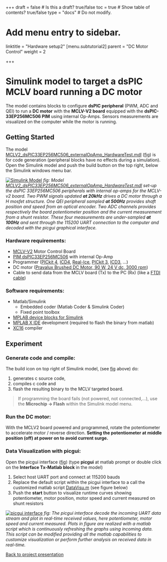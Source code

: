+++
draft = false  # Is this a draft? true/false
toc = true  # Show table of contents? true/false
type = "docs"  # Do not modify.

# Add menu entry to sidebar.
linktitle = "Hardware setup2"
[menu.subtutorial2]
  parent = "DC Motor Control"
  weight = 2  

+++

Simulink model to target a dsPIC MCLV board running a DC motor
=================================================

The model contains blocks to configure **dsPIC peripheral** (PWM, ADC and QEI) to run a **DC motor** with the **MCLV-V2 board** equipped with the **dsPIC-33EP256MC506 PIM** using internal Op-Amps.
Sensors measurements are visualized on the computer while the motor is running.


Getting Started
------------------------------

The model [MCLV2_dsPIC33EP256MC506_externalOpAmp_HardwareTest.mdl] ([fig][fig:Model_Hardware_Test_withSampleTime]) is for code generation (peripheral blocks have no effects during a simulation). 
Open the Simulink model and push the build button on the top right, below the Simulink windows menu bar.

[![Simulink Model][fig:Model_Hardware_Test_withSampleTime]][fig:Model_Hardware_Test_withSampleTime]
*fig: Model [MCLV2_dsPIC33EP256MC506_externalOpAmp_HardwareTest.mdl] set-up the dsPIC 33EP256MC506 peripherals with internal op-amps for the MCLV-v2 board. Two PWM signals updated **at 20kHz** drives a DC motor through a H mosfet structure. One QEI peripheral sampled **at 500Hz** provides shaft position and speed from an optical encoder. Two ADC channels provides respectively the board potentiometer position and the current measurement from a shunt resistor. These four measurements are under-sampled **at 100Hz** and sent through the 115200 UART connection to the computer and decoded with the picgui graphical interface.*


### Hardware requirements:

- [MCLV-V2] Motor Control Board
- [PIM dsPIC33EP256MC506] with internal Op-Amp
- Programmer ([PICkit 4], [ICD4], [Real-Ice], [PICkit 3], [ICD3], ...)
- DC motor ([Pravalux Brushed DC Motor, 90 W, 24 V dc, 3000 rpm])
- Cable to send data from the MCLV board (Tx) to the PC (Rx) (like a [FTDI cable])


### Software requirements:

- Matlab/Simulink
  - Embedded coder (Matlab Coder & Simulink Coder)
  - Fixed point toolbox
- [MPLAB device blocks for Simulink][blockset]
- [MPLAB X IDE][MPLABX] development (required to flash the binary from matlab)
- [XC16][XC16] compiler


Experiment
------------------------------

### Generate code and compile:

The build icon on top right of Simulink model, (see [fig][fig:Model_Hardware_Test_withSampleTime] above) do:
1. generates c source code,
2. compiles c code and
3. flash the resulting binary to the MCLV targeted board.


> If programming the board fails (not powered, not connected,...),
> use the **Microchip -> Flash** within the Simulink model menu.

### Run the DC motor:

With the MCLV2 board powered and programmed, rotate the potentiometer to accelerate motor / reverse direction. **Setting the potentiometer at middle position (off) at power on to avoid current surge.**


### Data Visualization with picgui:

Open the picgui interface ([fig][fig:DataVisu]) (type **picgui** at matlab prompt or double click on the **Interface Tx-Matlab block** in the model)
1. Select host UART port and connect at 115200 bauds 
1. Replace the default script within the picgui interface to a call the customized matlab script [DataVisu.m] (see figure below)
1. Push the  **start** button to visualize runtime curves showing potentiometer, motor position, motor speed and current measured on shunt resistors

[![picgui interface][fig:DataVisu]][fig:DataVisu]
*fig: The picgui interface decode the incoming UART data stream and plot in real-time received values, here potentiometer, motor speed and current measured. Plots in figure are realized with a matlab script which is continuously refreshing the graphs using incoming data. This script can be modified providing all the matlab capabilities to customize visualization or perform further analysis on received data in real-time.*

[Back to project presentation][MainProjectPage]


<!---  math test not working on GitHub: $\sqrt(2) + \frac{1}{2^5}$
comment  -->

[fig:Model_Hardware_Test_withSampleTime]: ./../Fig/Model_Hardware_Test_withSampleTime.png "Simulink model to generate code for the MCLV-V2 board with a dsPIC PIM to run and log data from a DC motor."
[fig:DataVisu]: ./../Fig/DataVisu.png "picgui, custom script and figure that present in real-time potentiometer, motor speed and current measured"

[MainProjectPage]: ./../../README.md

[blockset]: https://www.microchip.com/SimulinkBlocks "Blockset for dsPIC and PIC32"
[MPLABX]: https://www.microchip.com/MPLABX "Microchip development environment"
[XC16]: https://www.microchip.com/XC16 "Microchip Compiler for dsPIC familly"

[MCLV-V2]: https://www.microchip.com/dsPICDEMMCLV-2DevelopmentBoard866 "Motor Control Board"
[PIM dsPIC33EP256MC506]: https://www.microchip.com/DevelopmentTools/ProductDetails/ma330031 "Daughter board for MCLV motor control board"

[Real-Ice]: https://www.microchip.com/realice "Microchip programmer"
[ICD4]: https://www.microchip.com/icd4 "Microchip programmer" 
[ICD3]: https://www.microchip.com/icd3 "Microchip programmer"
[PICkit 4]: https://www.microchip.com/pickit4 "Microchip programmer"
[PICkit 3]: https://www.microchip.com/pickit3 "Microchip programmer"

[FTDI cable]: https://www.ftdichip.com/Products/Cables/USBTTLSerial.htm "USB TTL Serial Cables"
[Pravalux Brushed DC Motor, 90 W, 24 V dc, 3000 rpm]: https://uk.rs-online.com/web/p/dc-motors/0716200/ "Parvalux Brushed DC Motor, 90 W, 24 V dc, 3000 rpm, 7.93mm Shaft Diameter"

[MCLV2_dsPIC33EP256MC506_externalOpAmp_HardwareTest.mdl]: ./MCLV2_dsPIC33EP256MC506_externalOpAmp_HardwareTest.mdl
[DataVisu.m]: ./DataVisu.m



